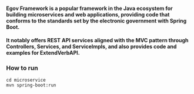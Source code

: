 #### Egov Framework is a popular framework in the Java ecosystem for building microservices and web applications, providing code that conforms to the standards set by the electronic government with Spring Boot.

#### It notably offers REST API services aligned with the MVC pattern through Controllers, Services, and ServiceImpls, and also provides code and examples for ExtendVerbAPI.


### How to run

```
cd microservice
mvn spring-boot:run
```
